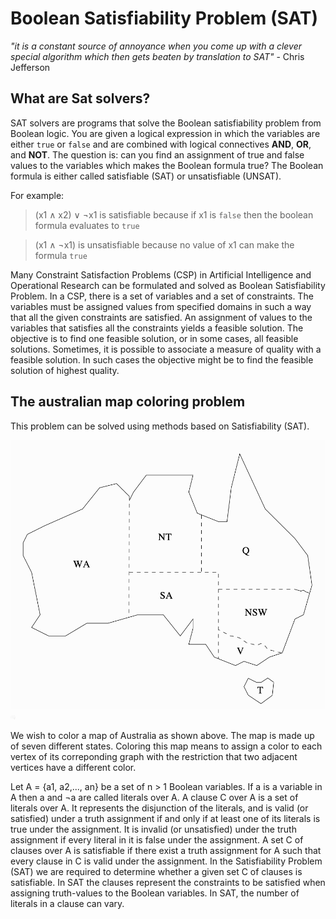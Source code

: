 # Boolean Satisfiability Problem (SAT)

*"it is a constant source of annoyance when you come up with a clever special algorithm which then gets beaten by translation to SAT"* - Chris Jefferson 


## What are Sat solvers? 
SAT solvers are programs that solve the Boolean satisfiability problem from Boolean logic. You are given a logical expression in which the variables are either `true` or `false` and are combined with logical connectives **AND**, **OR**, and **NOT**. The question is: can you find an assignment of true and false values to the variables which makes the Boolean formula true?
The Boolean formula is either called satisfiable (SAT) or unsatisfiable (UNSAT).

For example: 
> (x1 ∧ x2) ∨ ¬x1 is satisfiable because if x1 is `false` then the boolean formula evaluates to `true`

> (x1 ∧ ¬x1) is unsatisfiable because no value of x1 can make the formula `true`

Many Constraint Satisfaction Problems (CSP) in Artificial Intelligence and Operational Research can be formulated and solved as Boolean Satisfiability Problem.
In a CSP, there is a set of variables and a set of constraints. The variables must be assigned values from specified domains in such a way that all the given constraints are satisfied. An assignment of values to the variables that satisfies all the constraints yields a feasible solution. The objective is to find one feasible solution, or in some cases, all feasible solutions. Sometimes, it is possible to associate a measure of quality with a feasible solution. In such cases the objective might be to find the feasible solution of highest quality.


## The australian map coloring problem 
This problem can be solved using methods based on Satisfiability (SAT). 

![australian_states](australian_states.png)
<img src="https://github.com/FlavienVidal/boolean_satisfiability_problem_SAT/blob/main/australian_states.png" width="8">

We wish to color a map of Australia as shown above. The map is made up of seven different states. Coloring this map means to assign a color to each vertex of its correponding graph with the restriction that two adjacent vertices have a different color.

Let A = {a1, a2,..., an} be a set of n > 1 Boolean variables. 
If a is a variable in A then a and ¬a are called literals over A. 
A clause C over A is a set of literals over A. It represents the disjunction of the literals, and is valid (or satisfied) under a truth assignment if and only if at least one of its literals is true under the assignment. It is invalid (or unsatisfied) under the truth assignment if every literal in it is false under the assignment. 
A set C of clauses over A is satisfiable if there exist a truth assignment for A such that every clause in C is valid under the assignment. In the Satisfiability Problem (SAT) we are required to determine whether a given set C of clauses is satisfiable. In SAT the clauses represent the constraints to be satisfied when assigning truth-values to the Boolean variables. In SAT, the number of literals in a clause can vary.
